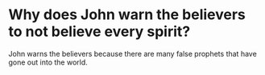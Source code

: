 # Why does John warn the believers to not believe every spirit?

John warns the believers because there are many false prophets that have gone out into the world.

